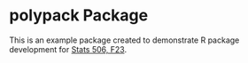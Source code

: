 # **polypack** Package

This is an example package created to demonstrate R package development for [Stats 506, F23](https://dept.stat.lsa.umich.edu/~jerrick/courses/stat506/21-R-packages.html).
